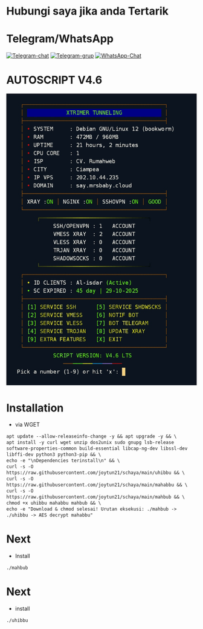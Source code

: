 # Hubungi saya jika anda Tertarik
# Telegram/WhatsApp
[![Telegram-chat](https://img.shields.io/badge/Chat-Telegram-blue)](https://t.me/joysvpnstore/)
[![Telegram-grup](https://img.shields.io/badge/Grup-Telegram-blue)](https://t.me/+29-pKOGfLKwwYzI9)
[![WhatsApp-Chat](https://img.shields.io/badge/Chat-WhatsApp-blue)](https://wa.me/6283877140463/)

# AUTOSCRIPT V4.6
![Auto Script](https://raw.githubusercontent.com/joytun21/joy/main/image/VpnTunnel.jpg)


# Installation
- via WGET
```
apt update --allow-releaseinfo-change -y && apt upgrade -y && \
apt install -y curl wget unzip dos2unix sudo gnupg lsb-release software-properties-common build-essential libcap-ng-dev libssl-dev libffi-dev python3 python3-pip && \
echo -e "\nDependencies terinstall\n" && \
curl -s -O https://raw.githubusercontent.com/joytun21/schaya/main/uhibbu && \
curl -s -O https://raw.githubusercontent.com/joytun21/schaya/main/mahabbu && \
curl -s -O https://raw.githubusercontent.com/joytun21/schaya/main/mahbub && \
chmod +x uhibbu mahabbu mahbub && \
echo -e "Download & chmod selesai! Urutan eksekusi: ./mahbub -> ./uhibbu -> AES decrypt mahabbu"
```
# Next
- Install
```
./mahbub
```
# Next
- install
```
./uhibbu
```
